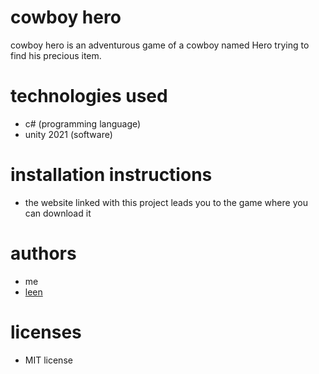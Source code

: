 # cowboy hero
cowboy hero is an adventurous game of a cowboy named Hero trying to find his precious item.

# technologies used
- c# (programming language)
- unity 2021 (software)

# installation instructions
- the website linked with this project leads you to the game where you can download it

# authors
- me
- <a href="https://github.com/LeenAlHarash">leen<a>

# licenses
- MIT license
